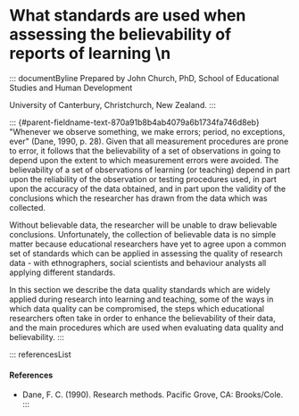 # What standards are used when assessing the believability of reports of learning \n

::: documentByline
Prepared by John Church, PhD, School of Educational Studies and Human
Development

University of Canterbury, Christchurch, New Zealand.
:::

::: {#parent-fieldname-text-870a91b8b4ab4079a6b1734fa746d8eb}
"Whenever we observe something, we make errors; period, no exceptions,
ever" (Dane, 1990, p. 28). Given that all measurement procedures are
prone to error, it follows that the believability of a set of
observations in going to depend upon the extent to which measurement
errors were avoided. The believability of a set of observations of
learning (or teaching) depend in part upon the reliability of the
observation or testing procedures used, in part upon the accuracy of the
data obtained, and in part upon the validity of the conclusions which
the researcher has drawn from the data which was collected.

Without believable data, the researcher will be unable to draw
believable conclusions. Unfortunately, the collection of believable data
is no simple matter because educational researchers have yet to agree
upon a common set of standards which can be applied in assessing the
quality of research data - with ethnographers, social scientists and
behaviour analysts all applying different standards.

In this section we describe the data quality standards which are widely
applied during research into learning and teaching, some of the ways in
which data quality can be compromised, the steps which educational
researchers often take in order to enhance the believability of their
data, and the main procedures which are used when evaluating data
quality and believability.
:::

::: referencesList
#### References

-   Dane, F. C. (1990). Research methods. Pacific Grove, CA:
    Brooks/Cole.
:::
